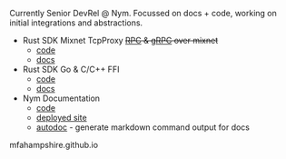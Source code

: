 Currently Senior DevRel @ Nym. Focussed on docs + code, working on initial integrations and abstractions. 

- Rust SDK Mixnet TcpProxy  ~~[RPC](https://github.com/nymtech/nym-zcash-rpc-demo) & [gRPC](https://github.com/nymtech/nym-zcash-grpc-demo) over mixnet~~
  - [code](https://github.com/nymtech/nym/tree/develop/sdk/rust/nym-sdk/src/tcp_proxy)
  - [docs](https://nymtech.net/docs/developers/rust/tcpproxy)  
- Rust SDK Go & C/C++ FFI 
  - [code](https://github.com/nymtech/nym/tree/develop/sdk/ffi/)
  - [docs](https://nymtech.net/docs/developers/rust/ffi)
- Nym Documentation
  - [code](https://github.com/nymtech/nym/tree/develop/documentation)
  - [deployed site](https://nymtech.net/docs)
  - [autodoc](https://github.com/nymtech/nym/tree/develop/documentation/autodoc) - generate markdown command output for docs 

mfahampshire.github.io
